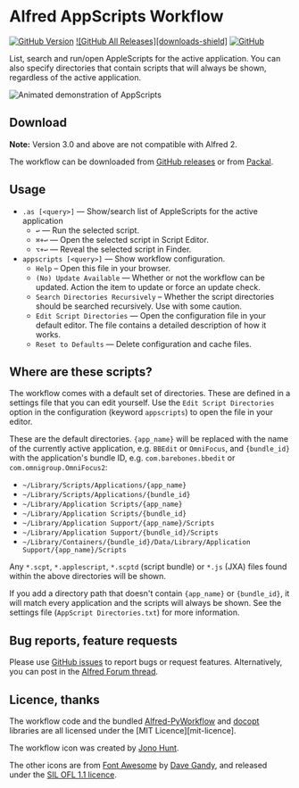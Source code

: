 # Alfred AppScripts Workflow

[![GitHub Version][version-shield]][releases]
[![GitHub All Releases][downloads-shield]][releases]
[![GitHub][license-shield]][mit-license]

List, search and run/open AppleScripts for the active application. You can also specify directories that contain scripts that will always be shown, regardless of the active application.

![][demo]

## Download

**Note:** Version 3.0 and above are not compatible with Alfred 2.

The workflow can be downloaded from [GitHub releases][gh-releases] or from [Packal][packal].

## Usage

- `.as [<query>]` — Show/search list of AppleScripts for the active application
  - `↩` — Run the selected script.
  - `⌘+↩` — Open the selected script in Script Editor.
  - `⌥+↩` — Reveal the selected script in Finder.
- `appscripts [<query>]` — Show workflow configuration.
  - `Help` – Open this file in your browser.
  - `(No) Update Available` — Whether or not the workflow can be updated. Action the item to update or force an update check.
  - `Search Directories Recursively` – Whether the script directories should be searched recursively. Use with some caution.
  - `Edit Script Directories` — Open the configuration file in your default editor. The file contains a detailed description of how it works.
  - `Reset to Defaults` — Delete configuration and cache files.

## Where are these scripts?

The workflow comes with a default set of directories. These are defined in a settings file that you can edit yourself. Use the `Edit Script Directories` option in the configuration (keyword `appscripts`) to open the file in your editor.

These are the default directories. `{app_name}` will be replaced with the name of the currently active application, e.g. `BBEdit` or `OmniFocus`, and `{bundle_id}` with the application's bundle ID, e.g. `com.barebones.bbedit` or `com.omnigroup.OmniFocus2`:

- `~/Library/Scripts/Applications/{app_name}`
- `~/Library/Scripts/Applications/{bundle_id}`
- `~/Library/Application Scripts/{app_name}`
- `~/Library/Application Scripts/{bundle_id}`
- `~/Library/Application Support/{app_name}/Scripts`
- `~/Library/Application Support/{bundle_id}/Scripts`
- `~/Library/Containers/{bundle_id}/Data/Library/Application Support/{app_name}/Scripts`

Any `*.scpt`, `*.applescript`, `*.scptd` (script bundle) or `*.js` (JXA) files found within the above directories will be shown.

If you add a directory path that doesn't contain `{app_name}` or `{bundle_id}`, it will match every application and the scripts will always be shown. See the settings file (`AppScript Directories.txt`) for more information.

## Bug reports, feature requests

Please use [GitHub issues][gh-issues] to report bugs or request features. Alternatively, you can post in the [Alfred Forum thread][forum-thread].

## Licence, thanks

The workflow code and the bundled [Alfred-PyWorkflow][alfred-pyworkflow] and [docopt][docopt] libraries are all licensed under the [MIT Licence][mit-licence].

The workflow icon was created by [Jono Hunt][jono].

The other icons are from [Font Awesome][font-awesome] by [Dave Gandy][dave-gandy], and released under the [SIL OFL 1.1 licence][sil-licence].

[alfred-pyworkflow]: https://github.com/harrtho/alfred-pyworkflow
[cc-licence]: http://creativecommons.org/licenses/by-nc/3.0/
[dave-gandy]: https://twitter.com/davegandy
[demo]: https://raw.githubusercontent.com/harrtho/alfred-appscripts/master/demo.gif "Animated demonstration of AppScripts"
[docopt]: https://github.com/docopt/docopt
[font-awesome]: http://fortawesome.github.io/Font-Awesome/
[forum-thread]: http://www.alfredforum.com/topic/4218-appscripts
[gh-issues]: https://github.com/harrtho/alfred-appscripts/issues
[gh-releases]: https://github.com/harrtho/alfred-appscripts/releases
[packal]: http://www.packal.org/workflow/appscripts
[sil-licence]: http://scripts.sil.org/OFL
[jono]: https://www.alfredforum.com/profile/66-jono/
[license-shield]: https://img.shields.io/github/license/harrtho/alfred-appscripts.svg
[mit-license]: https://opensource.org/licenses/MIT
[releases]: https://github.com/harrtho/alfred-appscripts/releases
[version-shield]: https://img.shields.io/github/release/harrtho/alfred-appscripts.svg
